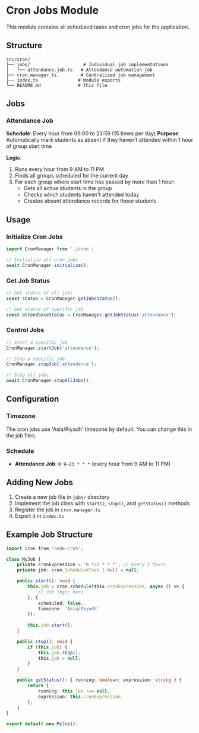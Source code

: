 # Cron Jobs Module

This module contains all scheduled tasks and cron jobs for the application.

## Structure

```
src/cron/
├── jobs/                    # Individual job implementations
│   └── attendance.job.ts   # Attendance automation job
├── cron.manager.ts         # Centralized job management
├── index.ts               # Module exports
└── README.md              # This file
```

## Jobs

### Attendance Job

**Schedule**: Every hour from 09:00 to 23:59 (15 times per day)
**Purpose**: Automatically mark students as absent if they haven't attended within 1 hour of group start time

**Logic**:
1. Runs every hour from 9 AM to 11 PM
2. Finds all groups scheduled for the current day
3. For each group where start time has passed by more than 1 hour:
   - Gets all active students in the group
   - Checks which students haven't attended today
   - Creates absent attendance records for those students

## Usage

### Initialize Cron Jobs

```typescript
import CronManager from './cron';

// Initialize all cron jobs
await CronManager.initialize();
```

### Get Job Status

```typescript
// Get status of all jobs
const status = CronManager.getJobsStatus();

// Get status of specific job
const attendanceStatus = CronManager.getJobStatus('attendance');
```

### Control Jobs

```typescript
// Start a specific job
CronManager.startJob('attendance');

// Stop a specific job
CronManager.stopJob('attendance');

// Stop all jobs
await CronManager.stopAllJobs();
```

## Configuration

### Timezone
The cron jobs use 'Asia/Riyadh' timezone by default. You can change this in the job files.

### Schedule
- **Attendance Job**: `0 9-23 * * *` (every hour from 9 AM to 11 PM)

## Adding New Jobs

1. Create a new job file in `jobs/` directory
2. Implement the job class with `start()`, `stop()`, and `getStatus()` methods
3. Register the job in `cron.manager.ts`
4. Export it in `index.ts`

## Example Job Structure

```typescript
import cron from 'node-cron';

class MyJob {
    private cronExpression = '0 */2 * * *'; // Every 2 hours
    private job: cron.ScheduledTask | null = null;

    public start(): void {
        this.job = cron.schedule(this.cronExpression, async () => {
            // Job logic here
        }, {
            scheduled: false,
            timezone: 'Asia/Riyadh'
        });
        
        this.job.start();
    }

    public stop(): void {
        if (this.job) {
            this.job.stop();
            this.job = null;
        }
    }

    public getStatus(): { running: boolean; expression: string } {
        return {
            running: this.job !== null,
            expression: this.cronExpression
        };
    }
}

export default new MyJob();
```
